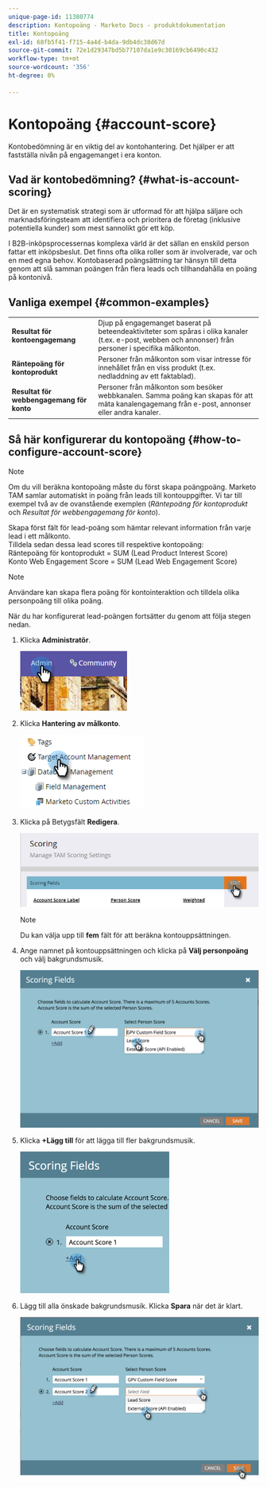 ```yaml
---
unique-page-id: 11380774
description: Kontopoäng - Marketo Docs - produktdokumentation
title: Kontopoäng
exl-id: 68fb5f41-f715-4a4d-b4da-9db4dc38d67d
source-git-commit: 72e1d29347bd5b77107da1e9c30169cb6490c432
workflow-type: tm+mt
source-wordcount: '356'
ht-degree: 0%

---
```


# Kontopoäng {#account-score}

Kontobedömning är en viktig del av kontohantering. Det hjälper er att fastställa nivån på engagemanget i era konton.

## Vad är kontobedömning? {#what-is-account-scoring}

Det är en systematisk strategi som är utformad för att hjälpa säljare och marknadsföringsteam att identifiera och prioritera de företag (inklusive potentiella kunder) som mest sannolikt gör ett köp.

I B2B-inköpsprocessernas komplexa värld är det sällan en enskild person fattar ett inköpsbeslut. Det finns ofta olika roller som är involverade, var och en med egna behov. Kontobaserad poängsättning tar hänsyn till detta genom att slå samman poängen från flera leads och tillhandahålla en poäng på kontonivå.

## Vanliga exempel {#common-examples}

<table> 
 <tbody>
  <tr>
   <td><strong>Resultat för kontoengagemang</strong></td> 
   <td>Djup på engagemanget baserat på beteendeaktiviteter som spåras i olika kanaler (t.ex. e-post, webben och annonser) från personer i specifika målkonton.</td>
  </tr>
  <tr>
   <td><strong>Räntepoäng för kontoprodukt</strong></td>
   <td>Personer från målkonton som visar intresse för innehållet från en viss produkt (t.ex. nedladdning av ett faktablad).</td> 
  </tr>
  <tr>
   <td><strong>Resultat för webbengagemang för konto</strong></td>
   <td>Personer från målkonton som besöker webbkanalen. Samma poäng kan skapas för att mäta kanalengagemang från e-post, annonser eller andra kanaler.</td> 
  </tr>
 </tbody>
</table>

## Så här konfigurerar du kontopoäng {#how-to-configure-account-score}

>[!NOTE]
>
>Om du vill beräkna kontopoäng måste du först skapa poängpoäng. Marketo TAM samlar automatiskt in poäng från leads till kontouppgifter. Vi tar till exempel två av de ovanstående exemplen (_Räntepoäng för kontoprodukt_ och _Resultat för webbengagemang för konto_).
>
>Skapa först fält för lead-poäng som hämtar relevant information från varje lead i ett målkonto.\
>Tilldela sedan dessa lead scores till respektive kontopoäng:\
>Räntepoäng för kontoprodukt = SUM (Lead Product Interest Score)\
>Konto Web Engagement Score = SUM (Lead Web Engagement Score)

>[!NOTE]
>
>Användare kan skapa flera poäng för kontointeraktion och tilldela olika personpoäng till olika poäng.

När du har konfigurerat lead-poängen fortsätter du genom att följa stegen nedan.

1. Klicka **Administratör**.

   ![](assets/one-1.png)

1. Klicka **Hantering av målkonto**.

   ![](assets/account-score-2.png)

1. Klicka på Betygsfält **Redigera**.

   ![](assets/account-score-3.png)

   >[!NOTE]
   >
   >Du kan välja upp till **fem** fält för att beräkna kontouppsättningen.

1. Ange namnet på kontouppsättningen och klicka på **Välj personpoäng** och välj bakgrundsmusik.

   ![](assets/four.png)

1. Klicka **+Lägg till** för att lägga till fler bakgrundsmusik.

   ![](assets/five.png)

1. Lägg till alla önskade bakgrundsmusik. Klicka **Spara** när det är klart.

   ![](assets/six.png)
